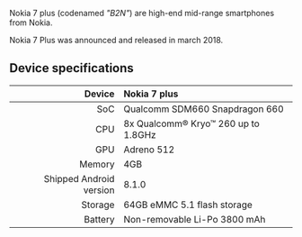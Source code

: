  Nokia 7 plus (codenamed _"B2N"_) are high-end mid-range smartphones from Nokia.

Nokia 7 Plus was announced and released in march 2018.

## Device specifications

| Device       |   Nokia 7 plus                                  |
| -----------: | :---------------------------------------------- |
| SoC          | Qualcomm SDM660 Snapdragon 660                  |
| CPU          | 8x Qualcomm® Kryo™ 260 up to 1.8GHz             |
| GPU          | Adreno 512                                      |
| Memory       | 4GB                                             |
| Shipped Android version | 8.1.0                                |
| Storage      | 64GB eMMC 5.1 flash storage                     |
| Battery      | Non-removable Li-Po 3800 mAh                    |



